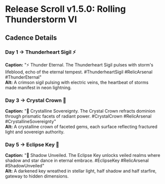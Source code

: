 # Release Scroll v1.5.0: Rolling Thunderstorm VI

## Cadence Details

### Day 1 → Thunderheart Sigil ⚡
**Caption:** "⚡ Thunder Eternal. The Thunderheart Sigil pulses with storm's lifeblood, echo of the eternal tempest. #ThunderheartSigil #RelicArsenal #ThunderEternal"  
**Alt:** A crimson sigil pulsing with electric veins, the heartbeat of storms made manifest in neon lightning.

### Day 3 → Crystal Crown 🔮
**Caption:** "🔮 Crystalline Sovereignty. The Crystal Crown refracts dominion through prismatic facets of radiant power. #CrystalCrown #RelicArsenal #CrystallineSovereignty"  
**Alt:** A crystalline crown of faceted gems, each surface reflecting fractured light and sovereign authority.

### Day 5 → Eclipse Key 🌠
**Caption:** "🌠 Shadow Unveiled. The Eclipse Key unlocks veiled realms where shadow and star dance in eternal embrace. #EclipseKey #RelicArsenal #ShadowUnveiled"  
**Alt:** A darkened key wreathed in stellar light, half shadow and half starfire, gateway to hidden dimensions.